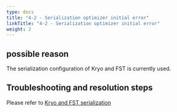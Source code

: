 ```yaml
---
type: docs
title: "4-2 - Serialization optimizer initial error"
linkTitle: "4-2 - Serialization optimizer initial error"
weight: 2
---
```


## possible reason

The serialization configuration of Kryo and FST is currently used.

## Troubleshooting and resolution steps

Please refer to [Kryo and FST serialization](/en/docs3-v2/java-sdk/advanced-features-and-usage/performance/serialization/)

<p style="margin-top: 3rem;"> </p>